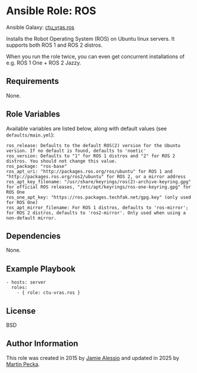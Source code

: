 # Ansible Role: ROS

Ansible Galaxy: [ctu_vras.ros](https://galaxy.ansible.com/ui/standalone/roles/ctu_vras/ros/)

Installs the Robot Operating System (ROS) on Ubuntu linux servers. It supports both ROS 1 and ROS 2 distros.

When you run the role twice, you can even get concurrent installations of e.g. ROS 1 One + ROS 2 Jazzy.

## Requirements

None.

## Role Variables

Available variables are listed below, along with default values (see `defaults/main.yml`):

    ros_release: Defaults to the default ROS(2) version for the Ubuntu version. If no default is found, defaults to 'noetic'
    ros_version: Defaults to "1" for ROS 1 distros and "2" for ROS 2 distros. You should not change this value.
    ros_package: "ros-base"
    ros_apt_uri: "http://packages.ros.org/ros/ubuntu" for ROS 1 and "http://packages.ros.org/ros2/ubuntu" for ROS 2, or a mirror address
    ros_apt_key_filename: "/usr/share/keyrings/ros(2)-archive-keyring.gpg" for official ROS releases, "/etc/apt/keyrings/ros-one-keyring.gpg" for ROS One
    ros_one_apt_key: "https://ros.packages.techfak.net/gpg.key" (only used for ROS One)
    ros_apt_mirror_filename: For ROS 1 distros, defaults to 'ros-mirror'; for ROS 2 distros, defaults to 'ros2-mirror'. Only used when using a non-default mirror.

## Dependencies

None.

## Example Playbook

    - hosts: server
      roles:
        - { role: ctu-vras.ros }

## License

BSD

## Author Information

This role was created in 2015 by [Jamie Alessio](https://github.com/jalessio) and updated in 2025 by [Martin Pecka](https://github.com/peci1).

